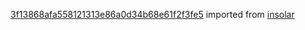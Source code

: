 [3f13868afa558121313e86a0d34b68e61f2f3fe5](https://github.com/insolar/insolar/commit/3f13868afa558121313e86a0d34b68e61f2f3fe5) imported from [insolar](https://github.com/insolar/insolar)

